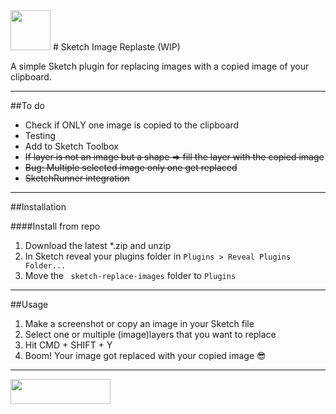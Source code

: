 <img height="64" width="64" src="https://github.com/mheesakkers/sketch-image-replaste/blob/master/Image%20Replaste.sketchplugin/Contents/Resources/icon-large.png">
# Sketch Image Replaste (WIP)

A simple Sketch plugin for replacing images with a copied image of your clipboard.

---

##To do

- Check if ONLY one image is copied to the clipboard
- Testing
- Add to Sketch Toolbox
- ~~If layer is not an image but a shape => fill the layer with the copied image~~
- ~~Bug: Multiple selected image only one get replaced~~
- ~~SketchRunner integration~~

---

##Installation

####Install from repo

1. Download the latest *.zip and unzip
2. In Sketch reveal your plugins folder in ```Plugins > Reveal Plugins Folder...```
3. Move the ``` sketch-replace-images``` folder to ```Plugins```

---

##Usage

1. Make a screenshot or copy an image in your Sketch file
2. Select one or multiple (image)layers that you want to replace
3. Hit CMD + SHIFT + Y
4. Boom! Your image got replaced with your copied image 😎

---

<a href="http://bit.ly/SketchRunnerWebsite"><img height="40" width="160" src="http://sketchrunner.com/img/badge_blue.png"></a>
